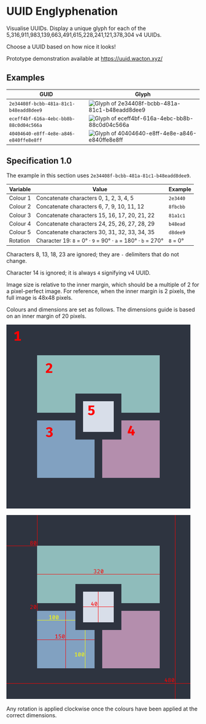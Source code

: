 # UUID Englyphenation
Visualise UUIDs. Display a unique glyph for each of the 5,316,911,983,139,663,491,615,228,241,121,378,304 v4 UUIDs.

Choose a UUID based on how nice it looks!

Prototype demonstration available at https://uuid.wacton.xyz/

## Examples

| GUID                                   | Glyph                                                                                                          |
|----------------------------------------|----------------------------------------------------------------------------------------------------------------|
| `2e34408f-bcbb-481a-81c1-b48eadd8dee9` | ![Glyph of 2e34408f-bcbb-481a-81c1-b48eadd8dee9](https://uuid.wacton.xyz/2e34408f-bcbb-481a-81c1-b48eadd8dee9) |
| `eceff4bf-616a-4ebc-bb8b-88c0d04c566a` | ![Glyph of eceff4bf-616a-4ebc-bb8b-88c0d04c566a](https://uuid.wacton.xyz/eceff4bf-616a-4ebc-bb8b-88c0d04c566a) |
| `40404640-e8ff-4e8e-a846-e840ffe8e8ff` | ![Glyph of 40404640-e8ff-4e8e-a846-e840ffe8e8ff](https://uuid.wacton.xyz/40404640-e8ff-4e8e-a846-e840ffe8e8ff) |

## Specification 1.0

The example in this section uses `2e34408f-bcbb-481a-81c1-b48eadd8dee9`.

| Variable | Value                                                        | Example  |
|----------|--------------------------------------------------------------|----------|
| Colour 1 | Concatenate characters 0, 1, 2, 3, 4, 5                      | `2e3440` |
| Colour 2 | Concatenate characters 6, 7, 9, 10, 11, 12                   | `8fbcbb` | 
| Colour 3 | Concatenate characters 15, 16, 17, 20, 21, 22                | `81a1c1` |
| Colour 4 | Concatenate characters 24, 25, 26, 27, 28, 29                | `b48ead` |
| Colour 5 | Concatenate characters 30, 31, 32, 33, 34, 35                | `d8dee9` |
| Rotation | Character 19: `8` = 0° · `9` = 90° · `a` = 180° · `b` = 270° | `8` = 0° |

Characters 8, 13, 18, 23 are ignored; they are `-` delimiters that do not change.

Character 14 is ignored; it is always `4` signifying v4 UUID.

Image size is relative to the inner margin, which should be a multiple of 2 for a pixel-perfect image.
For reference, when the inner margin is 2 pixels, the full image is 48x48 pixels.

Colours and dimensions are set as follows. The dimensions guide is based on an inner margin of 20 pixels.

![Glyph colours](./Colours.png)

![Glyph dimensions](./Dimensions.png)

Any rotation is applied clockwise once the colours have been applied at the correct dimensions.
